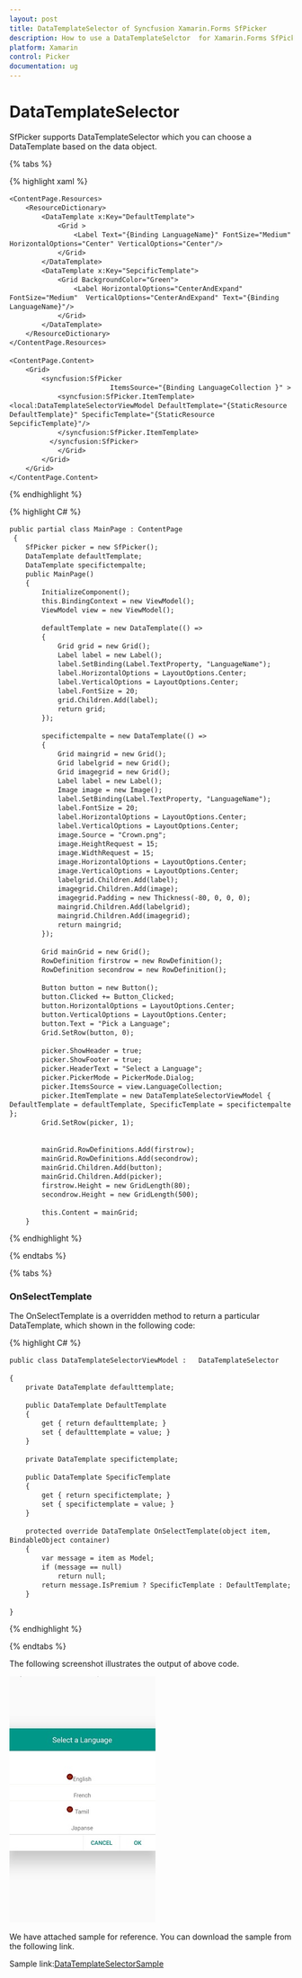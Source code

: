 ```yaml
---
layout: post
title: DataTemplateSelector of Syncfusion Xamarin.Forms SfPicker
description: How to use a DataTemplateSelctor  for Xamarin.Forms SfPicker
platform: Xamarin
control: Picker
documentation: ug
---
```



# DataTemplateSelector

SfPicker supports DataTemplateSelector which you can choose a DataTemplate based on the data object.

{% tabs %}

{% highlight xaml %}

    <ContentPage.Resources>
        <ResourceDictionary>
            <DataTemplate x:Key="DefaultTemplate">
                <Grid >
                    <Label Text="{Binding LanguageName}" FontSize="Medium" HorizontalOptions="Center" VerticalOptions="Center"/>
                </Grid>
            </DataTemplate>
            <DataTemplate x:Key="SepcificTemplate">
                <Grid BackgroundColor="Green">
                    <Label HorizontalOptions="CenterAndExpand" FontSize="Medium"  VerticalOptions="CenterAndExpand" Text="{Binding LanguageName}"/>
                </Grid>
            </DataTemplate>
        </ResourceDictionary>
    </ContentPage.Resources>

    <ContentPage.Content>
        <Grid>
            <syncfusion:SfPicker                  
                             ItemsSource="{Binding LanguageCollection }" >
                <syncfusion:SfPicker.ItemTemplate>            <local:DataTemplateSelectorViewModel DefaultTemplate="{StaticResource DefaultTemplate}" SpecificTemplate="{StaticResource SepcificTemplate}"/>
                </syncfusion:SfPicker.ItemTemplate>   
              </syncfusion:SfPicker>
                </Grid>
            </Grid>
        </Grid>
    </ContentPage.Content>

{% endhighlight %}

{% highlight C# %}

    public partial class MainPage : ContentPage
     {
        SfPicker picker = new SfPicker();
        DataTemplate defaultTemplate;
        DataTemplate specifictempalte;
        public MainPage()
        {
            InitializeComponent();
            this.BindingContext = new ViewModel();
            ViewModel view = new ViewModel();

            defaultTemplate = new DataTemplate(() =>
            {
                Grid grid = new Grid();
                Label label = new Label();
                label.SetBinding(Label.TextProperty, "LanguageName");
                label.HorizontalOptions = LayoutOptions.Center;
                label.VerticalOptions = LayoutOptions.Center;
                label.FontSize = 20;
                grid.Children.Add(label);
                return grid;
            });

            specifictempalte = new DataTemplate(() =>
            {
                Grid maingrid = new Grid();
                Grid labelgrid = new Grid();
                Grid imagegrid = new Grid();
                Label label = new Label();
                Image image = new Image();
                label.SetBinding(Label.TextProperty, "LanguageName");
                label.FontSize = 20;
                label.HorizontalOptions = LayoutOptions.Center;
                label.VerticalOptions = LayoutOptions.Center;
                image.Source = "Crown.png";
                image.HeightRequest = 15;
                image.WidthRequest = 15;
                image.HorizontalOptions = LayoutOptions.Center;
                image.VerticalOptions = LayoutOptions.Center;
                labelgrid.Children.Add(label);
                imagegrid.Children.Add(image);
                imagegrid.Padding = new Thickness(-80, 0, 0, 0);
                maingrid.Children.Add(labelgrid);
                maingrid.Children.Add(imagegrid);
                return maingrid;
            });

            Grid mainGrid = new Grid();
            RowDefinition firstrow = new RowDefinition();
            RowDefinition secondrow = new RowDefinition();

            Button button = new Button();
            button.Clicked += Button_Clicked;
            button.HorizontalOptions = LayoutOptions.Center;
            button.VerticalOptions = LayoutOptions.Center;
            button.Text = "Pick a Language";
            Grid.SetRow(button, 0);

            picker.ShowHeader = true;
            picker.ShowFooter = true;
            picker.HeaderText = "Select a Language";
            picker.PickerMode = PickerMode.Dialog;
            picker.ItemsSource = view.LanguageCollection;
            picker.ItemTemplate = new DataTemplateSelectorViewModel { DefaultTemplate = defaultTemplate, SpecificTemplate = specifictempalte };
            Grid.SetRow(picker, 1);
            

            mainGrid.RowDefinitions.Add(firstrow);
            mainGrid.RowDefinitions.Add(secondrow);
            mainGrid.Children.Add(button);
            mainGrid.Children.Add(picker);
            firstrow.Height = new GridLength(80);
            secondrow.Height = new GridLength(500);

            this.Content = mainGrid;
        }

{% endhighlight %}

{% endtabs %}

{% tabs %}

### OnSelectTemplate

 The OnSelectTemplate is a overridden method  to return a particular DataTemplate, which shown in the following code:

{% highlight C# %}
	
    public class DataTemplateSelectorViewModel :   DataTemplateSelector

    {
        private DataTemplate defaulttemplate;

        public DataTemplate DefaultTemplate
        {
            get { return defaulttemplate; }
            set { defaulttemplate = value; }
        }

        private DataTemplate specifictemplate;

        public DataTemplate SpecificTemplate
        {
            get { return specifictemplate; }
            set { specifictemplate = value; }
        }

        protected override DataTemplate OnSelectTemplate(object item, BindableObject container)
        {
            var message = item as Model;
            if (message == null)
                return null;
            return message.IsPremium ? SpecificTemplate : DefaultTemplate; 
        }

    }
  
{% endhighlight %}

{% endtabs %}

The following screenshot illustrates the output of above code.

![DataTemplateSelector](images/DataTemplateSelector.png)

We have attached sample for reference. You can download the sample from the following link.

Sample link:[DataTemplateSelectorSample](http://www.syncfusion.com/downloads/support/directtrac/general/ze/DataTemplateSelectorSample1687574118)